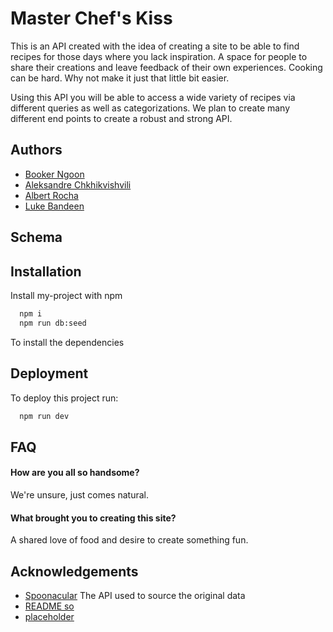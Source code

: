 
# Master Chef's Kiss

This is an API created with the idea of creating a site to be able to find recipes for those days where you lack inspiration. A space for people to share their creations and leave feedback of their own experiences. Cooking can be hard. Why not make it just that little bit easier.

Using this API you will be able to access a wide variety of recipes via different queries as well as categorizations. We plan to create many different end points to create a robust and strong API.


## Authors

- [Booker Ngoon](https://github.com/bngoon)
- [Aleksandre Chkhikvishvili](https://github.com/AleksandreChkhikvishvili)
- [Albert Rocha](https://github.com/ChrisopherRocha)
- [Luke Bandeen](https://github.com/labandor)


## Schema


## Installation

Install my-project with npm

```bash
  npm i
  npm run db:seed
```
To install the dependencies
    
## Deployment

To deploy this project run:

```bash
  npm run dev
```


## FAQ

#### How are you all so handsome?

We're unsure, just comes natural.

#### What brought you to creating this site?

A shared love of food and desire to create something fun.


## Acknowledgements

 - [Spoonacular](https://spoonacular.com/food-api/docs) The API used to source the original data
 - [README so](https://readme.so/)
 - [placeholder]()
